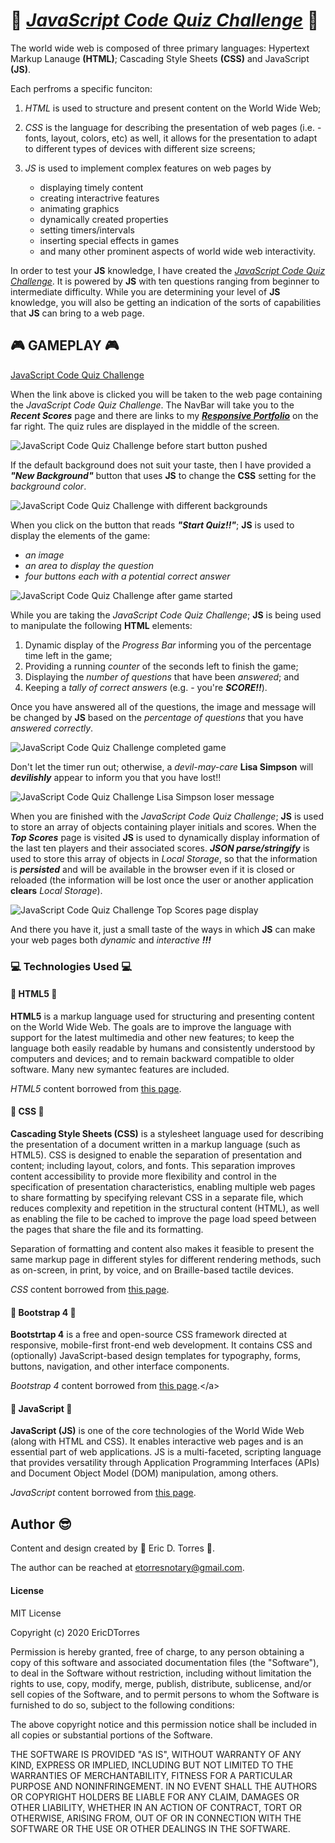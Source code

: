 # :school: [*JavaScript Code Quiz Challenge*](https://etorres-revature.github.io/JavaScript_Code_Quiz_Challenge/) :school:

The world wide web is composed of three primary languages:  Hypertext Markup Lanauge **(HTML)**; Cascading Style Sheets **(CSS)** and JavaScript **(JS)**.

Each perfroms a specific funciton: 

1. *HTML* is used to structure and present content on the World Wide Web;
2. *CSS* is the language for describing the presentation of web pages (i.e. - fonts, layout, colors, etc) as well, it allows for the presentation to adapt to different types of devices with different size screens;
3. _JS_ is used to implement complex features on web pages by

    * displaying timely content
    * creating interactrive features
    * animating graphics
    * dynamically created properties
    * setting timers/intervals
    * inserting special effects in games
    * and many other prominent aspects of world wide web interactivity.

In order to test your **JS** knowledge, I have created the [*JavaScript Code Quiz Challenge*](https://etorres-revature.github.io/JavaScript_Code_Quiz_Challenge/).  It is powered by **JS** with ten questions ranging from beginner to intermediate difficulty. While you are determining your level of **JS** knowledge, you will also be getting an indication of the sorts of capabilities that **JS** can bring to a web page.

## :video_game: GAMEPLAY :video_game:
     
<p align="justify"><a href="https://etorres-revature.github.io/JavaScript_Code_Quiz_Challenge/">JavaScript Code Quiz Challenge</a></p>

When the link above is clicked you will be taken to the web page containing the *JavaScript Code Quiz Challenge*.  The NavBar will take you to the ***Recent Scores*** page and there are links to my [***Responsive Portfolio***](https://etorres-revature.github.io/Responsive_Portfolio/) on the far right.  The quiz rules are displayed in the middle of the screen.


![JavaScript Code Quiz Challenge before start button pushed](./assets/images/readme_screenshots/quiz.png)

If the default background does not suit your taste, then I have provided a ***"New Background"*** button that uses **JS** to change the **CSS** setting for the *background color*.


![JavaScript Code Quiz Challenge with different backgrounds](./assets/images/readme_screenshots/quiz-background.png)

When you click on the button that reads ***"Start Quiz!!"***; **JS** is used to display the elements of the game:

* *an image*
* *an area to display the question*
* *four buttons each with a potential correct answer*

![JavaScript Code Quiz Challenge after game started](./assets/images/readme_screenshots/quiz-active.png)

While you are taking the *JavaScript Code Quiz Challenge*; **JS** is being used to manipulate the following **HTML** elements:

1. Dynamic display of the *Progress Bar* informing you of the percentage time left in the game;
1. Providing a running *counter* of the seconds left to finish the game;
1. Displaying the *number of questions* that have been *answered*; and 
1. Keeping a *tally of correct answers* (e.g. - you're ***SCORE!!***).

Once you have answered all of the questions, the image and message will be changed by **JS** based on the *percentage of questions* that you have *answered correctly*.

![JavaScript Code Quiz Challenge completed game](./assets/images/readme_screenshots/quiz-finished.png)


Don't let the timer run out; otherwise, a *devil-may-care* **Lisa Simpson** will ***devilishly*** appear to inform you that you have lost!!

![JavaScript Code Quiz Challenge Lisa Simpson loser message](./assets/images/readme_screenshots/quiz-loser.png)

When you are finished with the *JavaScript Code Quiz Challenge*; **JS** is used to store an array of objects containing player initials and scores.  When the ***Top Scores*** page is visited **JS** is used to dynamically display information of the last ten players and their associated scores.  ***JSON parse/stringify*** is used to store this array of objects in *Local Storage*, so that the information is ***persisted*** and will be available in the browser even if it is closed or reloaded (the information will be lost once the user or another application **clears** *Local Storage*).

![JavaScript Code Quiz Challenge ***Top Scores*** page display](./assets/images/readme_screenshots/quiz-top-scores.png)

And there you have it, just a small taste of the ways in which **JS** can make your web pages both *dynamic* and *interactive* ***!!!***

### :computer: Technologies Used :computer:

#### :memo: HTML5 :memo:

**HTML5** is a markup language used for structuring and presenting content on the World Wide Web.  The goals are to improve the language with support for the latest multimedia and other new features; to keep the language both easily readable by humans and consistently understood by computers and devices; and to remain backward compatible to older software.  Many new symantec features are included.

*HTML5* content borrowed from <a target="_blank" rel="noopener noreferrer">[this page](https://en.wikipedia.org/wiki/HTML5).</a>

#### :art: CSS :art:

**Cascading Style Sheets (CSS)** is a stylesheet language used for describing the presentation of a document written in a markup language (such as HTML5).  CSS is designed to enable the separation of presentation and content; including layout, colors, and fonts.  This separation improves content accessibility to provide more flexibility and control in the specification of presentation characteristics, enabling multiple web pages to share formatting by specifying relevant CSS in a separate file, which reduces complexity and repetition in the structural content (HTML), as well as enabling the file to be cached to improve the page load speed between the pages that share the file and its formatting.

Separation of formatting and content also makes it feasible to present the same markup page in different styles for different rendering methods, such as on-screen, in print, by voice, and on Braille-based tactile devices. 

*CSS* content borrowed from <a target="_blank" rel="noopener noreferrer">[this page](https://en.wikipedia.org/wiki/Cascading_Style_Sheets).</a>

#### :shoe: Bootstrap 4 :shoe:

**Bootstrtap 4** is a free and open-source CSS framework directed at responsive, mobile-first front-end web development.  It contains CSS and (optionally) JavaScript-based design templates for typography, forms, buttons, navigation, and other interface components.  

*Bootstrap 4* content borrowed from <a target="_blank" rel="noopener noreferrer">[this page](https://en.wikipedia.org/wiki/Bootstrap_(front-end_framework)).</a>

#### :sparkler: JavaScript :sparkler:

**JavaScript (JS)** is one of the core technologies of the World Wide Web (along with HTML and CSS). It enables interactive web pages and is an essential part of web applications.  JS is a multi-faceted, scripting language that provides versatility through Application Programming Interfaces (APIs) and Document Object Model (DOM) manipulation, among others.

*JavaScript* content borrowed from <a target="_blank" rel="noopener noreferrer">[this page](https://en.wikipedia.org/wiki/JavaScript).</a>

## Author :sunglasses:

Content and design created by :green_heart: Eric D. Torres :green_heart:.  

The author can be reached at etorresnotary@gmail.com. 

#### License

MIT License

Copyright (c) 2020 EricDTorres

Permission is hereby granted, free of charge, to any person obtaining a copy
of this software and associated documentation files (the "Software"), to deal
in the Software without restriction, including without limitation the rights
to use, copy, modify, merge, publish, distribute, sublicense, and/or sell
copies of the Software, and to permit persons to whom the Software is
furnished to do so, subject to the following conditions:

The above copyright notice and this permission notice shall be included in all
copies or substantial portions of the Software.

THE SOFTWARE IS PROVIDED "AS IS", WITHOUT WARRANTY OF ANY KIND, EXPRESS OR
IMPLIED, INCLUDING BUT NOT LIMITED TO THE WARRANTIES OF MERCHANTABILITY,
FITNESS FOR A PARTICULAR PURPOSE AND NONINFRINGEMENT. IN NO EVENT SHALL THE
AUTHORS OR COPYRIGHT HOLDERS BE LIABLE FOR ANY CLAIM, DAMAGES OR OTHER
LIABILITY, WHETHER IN AN ACTION OF CONTRACT, TORT OR OTHERWISE, ARISING FROM,
OUT OF OR IN CONNECTION WITH THE SOFTWARE OR THE USE OR OTHER DEALINGS IN THE
SOFTWARE.